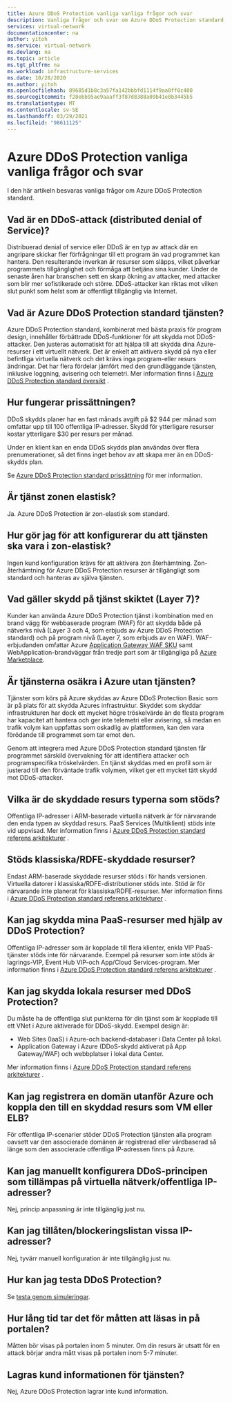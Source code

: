 ```yaml
---
title: Azure DDoS Protection vanliga vanliga frågor och svar
description: Vanliga frågor och svar om Azure DDoS Protection standard, vilket ger försvar mot DDoS-attacker.
services: virtual-network
documentationcenter: na
author: yitoh
ms.service: virtual-network
ms.devlang: na
ms.topic: article
ms.tgt_pltfrm: na
ms.workload: infrastructure-services
ms.date: 10/28/2020
ms.author: yitoh
ms.openlocfilehash: 89685d1b8c3a57fa142bbbfd1114f9aa0ff0c400
ms.sourcegitcommit: f28ebb95ae9aaaff3f87d8388a09b41e0b3445b5
ms.translationtype: MT
ms.contentlocale: sv-SE
ms.lasthandoff: 03/29/2021
ms.locfileid: "98611125"
---
```

# <a name="azure-ddos-protection-standard-frequent-asked-questions"></a>Azure DDoS Protection vanliga vanliga frågor och svar

I den här artikeln besvaras vanliga frågor om Azure DDoS Protection standard. 

## <a name="what-is-a-distributed-denial-of-service-ddos-attack"></a>Vad är en DDoS-attack (distributed denial of Service)?
Distribuerad denial of service eller DDoS är en typ av attack där en angripare skickar fler förfrågningar till ett program än vad programmet kan hantera. Den resulterande inverkan är resurser som släpps, vilket påverkar programmets tillgänglighet och förmåga att betjäna sina kunder. Under de senaste åren har branschen sett en skarp ökning av attacker, med attacker som blir mer sofistikerade och större. DDoS-attacker kan riktas mot vilken slut punkt som helst som är offentligt tillgänglig via Internet.

## <a name="what-is-azure-ddos-protection-standard-service"></a>Vad är Azure DDoS Protection standard tjänsten?
Azure DDoS Protection standard, kombinerat med bästa praxis för program design, innehåller förbättrade DDoS-funktioner för att skydda mot DDoS-attacker. Den justeras automatiskt för att hjälpa till att skydda dina Azure-resurser i ett virtuellt nätverk. Det är enkelt att aktivera skydd på nya eller befintliga virtuella nätverk och det krävs inga program-eller resurs ändringar. Det har flera fördelar jämfört med den grundläggande tjänsten, inklusive loggning, avisering och telemetri. Mer information finns i [Azure DDoS Protection standard översikt](ddos-protection-overview.md) . 

## <a name="how-does-pricing-work"></a>Hur fungerar prissättningen?
DDoS skydds planer har en fast månads avgift på $2 944 per månad som omfattar upp till 100 offentliga IP-adresser. Skydd för ytterligare resurser kostar ytterligare $30 per resurs per månad. 

Under en klient kan en enda DDoS skydds plan användas över flera prenumerationer, så det finns inget behov av att skapa mer än en DDoS-skydds plan.

Se [Azure DDoS Protection standard prissättning](https://azure.microsoft.com/pricing/details/ddos-protection/) för mer information.

## <a name="is-the-service-zone-resilient"></a>Är tjänst zonen elastisk?
Ja. Azure DDoS Protection är zon-elastisk som standard.

## <a name="how-do-i-configure-the-service-to-be-zone-resilient"></a>Hur gör jag för att konfigurerar du att tjänsten ska vara i zon-elastisk?
Ingen kund konfiguration krävs för att aktivera zon återhämtning. Zon-återhämtning för Azure DDoS Protection resurser är tillgängligt som standard och hanteras av själva tjänsten.

## <a name="what-about-protection-at-the-service-layer-layer-7"></a>Vad gäller skydd på tjänst skiktet (Layer 7)?
Kunder kan använda Azure DDoS Protection tjänst i kombination med en brand vägg för webbaserade program (WAF) för att skydda både på nätverks nivå (Layer 3 och 4, som erbjuds av Azure DDoS Protection standard) och på program nivå (Layer 7, som erbjuds av en WAF). WAF-erbjudanden omfattar Azure [Application Gateway WAF SKU](../web-application-firewall/ag/ag-overview.md?toc=%2fazure%2fvirtual-network%2ftoc.json) samt WebApplication-brandväggar från tredje part som är tillgängliga på [Azure Marketplace](https://azuremarketplace.microsoft.com/marketplace/apps?page=1&search=web%20application%20firewall).

## <a name="are-services-unsafe-in-azure-without-the-service"></a>Är tjänsterna osäkra i Azure utan tjänsten?
Tjänster som körs på Azure skyddas av Azure DDoS Protection Basic som är på plats för att skydda Azures infrastruktur. Skyddet som skyddar infrastrukturen har dock ett mycket högre tröskelvärde än de flesta program har kapacitet att hantera och ger inte telemetri eller avisering, så medan en trafik volym kan uppfattas som oskadlig av plattformen, kan den vara förödande till programmet som tar emot den. 

Genom att integrera med Azure DDoS Protection standard tjänsten får programmet särskild övervakning för att identifiera attacker och programspecifika tröskelvärden. En tjänst skyddas med en profil som är justerad till den förväntade trafik volymen, vilket ger ett mycket tätt skydd mot DDoS-attacker.

## <a name="what-are-the-supported-protected-resource-types"></a>Vilka är de skyddade resurs typerna som stöds?
Offentliga IP-adresser i ARM-baserade virtuella nätverk är för närvarande den enda typen av skyddad resurs. PaaS Services (Multiklient) stöds inte vid uppvisad. Mer information finns i [Azure DDoS Protection standard referens arkitekturer](ddos-protection-reference-architectures.md) .

## <a name="are-classicrdfe-protected-resources-supported"></a>Stöds klassiska/RDFE-skyddade resurser?
Endast ARM-baserade skyddade resurser stöds i för hands versionen. Virtuella datorer i klassiska/RDFE-distributioner stöds inte. Stöd är för närvarande inte planerat för klassiska/RDFE-resurser. Mer information finns i [Azure DDoS Protection standard referens arkitekturer](ddos-protection-reference-architectures.md) .

## <a name="can-i-protect-my-paas-resources-using-ddos-protection"></a>Kan jag skydda mina PaaS-resurser med hjälp av DDoS Protection?
Offentliga IP-adresser som är kopplade till flera klienter, enkla VIP PaaS-tjänster stöds inte för närvarande. Exempel på resurser som inte stöds är lagrings-VIP, Event Hub VIP-och App/Cloud Services-program. Mer information finns i [Azure DDoS Protection standard referens arkitekturer](ddos-protection-reference-architectures.md) .

## <a name="can-i-protect-my-on-premise-resources-using-ddos-protection"></a>Kan jag skydda lokala resurser med DDoS Protection?
Du måste ha de offentliga slut punkterna för din tjänst som är kopplade till ett VNet i Azure aktiverade för DDoS-skydd. Exempel design är:
- Web Sites (IaaS) i Azure-och backend-databaser i Data Center på lokal. 
- Application Gateway i Azure (DDoS-skydd aktiverat på App Gateway/WAF) och webbplatser i lokal data Center.

Mer information finns i [Azure DDoS Protection standard referens arkitekturer](ddos-protection-reference-architectures.md) .

## <a name="can-i-register-a-domain-outside-of-azure-and-associate-that-to-a-protected-resource-like-vm-or-elb"></a>Kan jag registrera en domän utanför Azure och koppla den till en skyddad resurs som VM eller ELB?
För offentliga IP-scenarier stöder DDoS Protection tjänsten alla program oavsett var den associerade domänen är registrerad eller värdbaserad så länge som den associerade offentliga IP-adressen finns på Azure. 

## <a name="can-i-manually-configure-the-ddos-policy-applied-to-the-vnetspublic-ips"></a>Kan jag manuellt konfigurera DDoS-principen som tillämpas på virtuella nätverk/offentliga IP-adresser?
Nej, princip anpassning är inte tillgänglig just nu.

## <a name="can-i-allowlistblocklist-specific-ip-addresses"></a>Kan jag tillåten/blockeringslistan vissa IP-adresser?
Nej, tyvärr manuell konfiguration är inte tillgänglig just nu.

## <a name="how-can-i-test-ddos-protection"></a>Hur kan jag testa DDoS Protection?
Se [testa genom simuleringar](test-through-simulations.md).

## <a name="how-long-does-it-take-for-the-metrics-to-load-on-portal"></a>Hur lång tid tar det för måtten att läsas in på portalen?
Måtten bör visas på portalen inom 5 minuter. Om din resurs är utsatt för en attack börjar andra mått visas på portalen inom 5-7 minuter. 

## <a name="does-the-service-store-customer-data"></a>Lagras kund informationen för tjänsten?
Nej, Azure DDoS Protection lagrar inte kund information.
    
